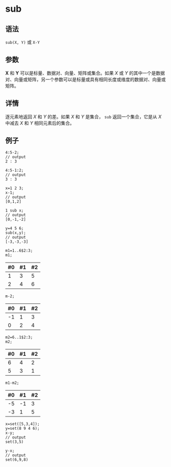 # sub

## 语法

`sub(X, Y)` 或 `X-Y`

## 参数

**X** 和 **Y** 可以是标量、数据对、向量、矩阵或集合。如果 *X* 或 *Y*
的其中一个是数据对、向量或矩阵，另一个参数可以是标量或具有相同长度或维度的数据对、向量或矩阵。

## 详情

逐元素地返回 *X* 和 *Y* 的差。如果 *X* 和 *Y* 是集合，
`sub` 返回一个集合，它是从 *X* 中减去 *X* 和 *Y* 相同元素后的集合。

## 例子

```
4:5-2;
// output
2 : 3

4:5-1:2;
// output
3 : 3

x=1 2 3;
x-1;
// output
[0,1,2]

1 sub x;
// output
[0,-1,-2]

y=4 5 6;
sub(x,y);
// output
[-3,-3,-3]

m1=1..6$2:3;
m1;
```

| #0 | #1 | #2 |
| --- | --- | --- |
| 1 | 3 | 5 |
| 2 | 4 | 6 |

```
m-2;
```

| #0 | #1 | #2 |
| --- | --- | --- |
| -1 | 1 | 3 |
| 0 | 2 | 4 |

```
m2=6..1$2:3;
m2;
```

| #0 | #1 | #2 |
| --- | --- | --- |
| 6 | 4 | 2 |
| 5 | 3 | 1 |

```
m1-m2;
```

| #0 | #1 | #2 |
| --- | --- | --- |
| -5 | -1 | 3 |
| -3 | 1 | 5 |

```
x=set([5,3,4]);
y=set(8 9 4 6);
x-y;
// output
set(3,5)

y-x;
// output
set(6,9,8)
```

